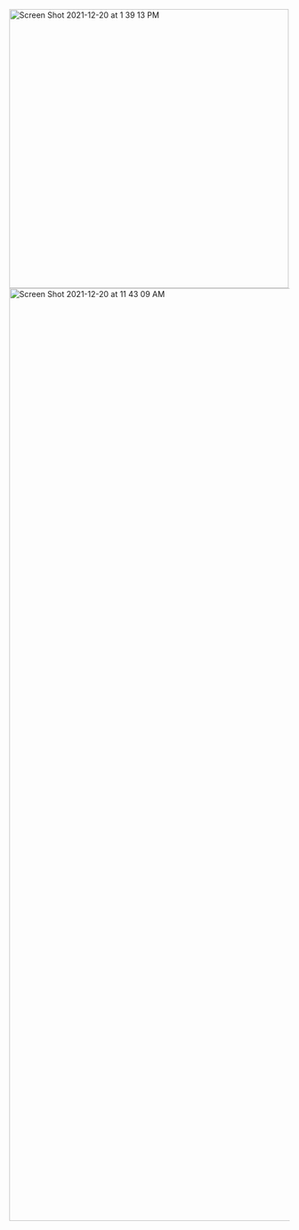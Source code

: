 <img width="502" alt="Screen Shot 2021-12-20 at 1 39 13 PM" src="https://user-images.githubusercontent.com/62409522/146712687-d64b73df-75db-4411-a34d-cbb513321a1d.png">
<img width="1678" alt="Screen Shot 2021-12-20 at 11 43 09 AM" src="https://user-images.githubusercontent.com/62409522/146704347-649881d3-6e58-44df-a2e7-e45dcbe2813c.png">
